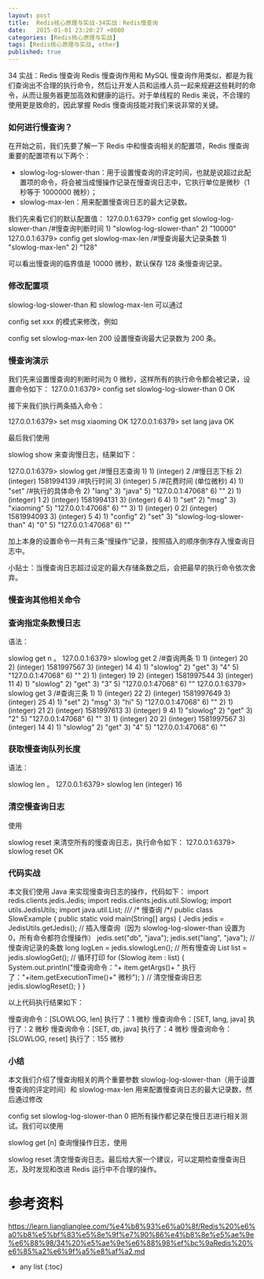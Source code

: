 ```yaml
---
layout: post
title:  Redis核心原理与实战-34实战：Redis慢查询
date:   2015-01-01 23:20:27 +0800
categories: [Redis核心原理与实战]
tags: [Redis核心原理与实战, other]
published: true
---
```




34 实战：Redis 慢查询
Redis 慢查询作用和 MySQL 慢查询作用类似，都是为我们查询出不合理的执行命令，然后让开发人员和运维人员一起来规避这些耗时的命令，从而让服务器更加高效和健康的运行。对于单线程的 Redis 来说，不合理的使用更是致命的，因此掌握 Redis 慢查询技能对我们来说非常的关键。

### 如何进行慢查询？

在开始之前，我们先要了解一下 Redis 中和慢查询相关的配置项，Redis 慢查询重要的配置项有以下两个：

* slowlog-log-slower-than：用于设置慢查询的评定时间，也就是说超过此配置项的命令，将会被当成慢操作记录在慢查询日志中，它执行单位是微秒（1 秒等于 1000000 微秒）；
* slowlog-max-len：用来配置慢查询日志的最大记录数。

我们先来看它们的默认配置值：
127.0.0.1:6379> config get slowlog-log-slower-than /#慢查询判断时间 1) "slowlog-log-slower-than" 2) "10000" 127.0.0.1:6379> config get slowlog-max-len /#慢查询最大记录条数 1) "slowlog-max-len" 2) "128"

可以看出慢查询的临界值是 10000 微秒，默认保存 128 条慢查询记录。

### **修改配置项**

slowlog-log-slower-than 和 slowlog-max-len 可以通过

config set xxx
的模式来修改，例如

config set slowlog-max-len 200
设置慢查询最大记录数为 200 条。

### **慢查询演示**

我们先来设置慢查询的判断时间为 0 微秒，这样所有的执行命令都会被记录，设置命令如下：
127.0.0.1:6379> config set slowlog-log-slower-than 0 OK

接下来我们执行两条插入命令：

127.0.0.1:6379> set msg xiaoming OK 127.0.0.1:6379> set lang java OK

最后我们使用

slowlog show
来查询慢日志，结果如下：

127.0.0.1:6379> slowlog get /#慢日志查询 1) 1) (integer) 2 /#慢日志下标 2) (integer) 1581994139 /#执行时间 3) (integer) 5 /#花费时间 (单位微秒) 4) 1) "set" /#执行的具体命令 2) "lang" 3) "java" 5) "127.0.0.1:47068" 6) "" 2) 1) (integer) 1 2) (integer) 1581994131 3) (integer) 6 4) 1) "set" 2) "msg" 3) "xiaoming" 5) "127.0.0.1:47068" 6) "" 3) 1) (integer) 0 2) (integer) 1581994093 3) (integer) 5 4) 1) "config" 2) "set" 3) "slowlog-log-slower-than" 4) "0" 5) "127.0.0.1:47068" 6) ""

加上本身的设置命令一共有三条“慢操作”记录，按照插入的顺序倒序存入慢查询日志中。

小贴士：当慢查询日志超过设定的最大存储条数之后，会把最早的执行命令依次舍弃。

### 慢查询其他相关命令

### **查询指定条数慢日志**

语法：

slowlog get n
。
127.0.0.1:6379> slowlog get 2 /#查询两条 1) 1) (integer) 20 2) (integer) 1581997567 3) (integer) 14 4) 1) "slowlog" 2) "get" 3) "4" 5) "127.0.0.1:47068" 6) "" 2) 1) (integer) 19 2) (integer) 1581997544 3) (integer) 11 4) 1) "slowlog" 2) "get" 3) "3" 5) "127.0.0.1:47068" 6) "" 127.0.0.1:6379> slowlog get 3 /#查询三条 1) 1) (integer) 22 2) (integer) 1581997649 3) (integer) 25 4) 1) "set" 2) "msg" 3) "hi" 5) "127.0.0.1:47068" 6) "" 2) 1) (integer) 21 2) (integer) 1581997613 3) (integer) 9 4) 1) "slowlog" 2) "get" 3) "2" 5) "127.0.0.1:47068" 6) "" 3) 1) (integer) 20 2) (integer) 1581997567 3) (integer) 14 4) 1) "slowlog" 2) "get" 3) "4" 5) "127.0.0.1:47068" 6) ""

### **获取慢查询队列长度**

语法：

slowlog len
。
127.0.0.1:6379> slowlog len (integer) 16

### **清空慢查询日志**

使用

slowlog reset
来清空所有的慢查询日志，执行命令如下：
127.0.0.1:6379> slowlog reset OK

### 代码实战

本文我们使用 Java 来实现慢查询日志的操作，代码如下：
import redis.clients.jedis.Jedis; import redis.clients.jedis.util.Slowlog; import utils.JedisUtils; import java.util.List; //*/* /* 慢查询 /*/ public class SlowExample { public static void main(String[] args) { Jedis jedis = JedisUtils.getJedis(); // 插入慢查询（因为 slowlog-log-slower-than 设置为 0，所有命令都符合慢操作） jedis.set("db", "java"); jedis.set("lang", "java"); // 慢查询记录的条数 long logLen = jedis.slowlogLen(); // 所有慢查询 List<Slowlog> list = jedis.slowlogGet(); // 循环打印 for (Slowlog item : list) { System.out.println("慢查询命令："+ item.getArgs()+ " 执行了："+item.getExecutionTime()+" 微秒"); } // 清空慢查询日志 jedis.slowlogReset(); } }

以上代码执行结果如下：

慢查询命令：[SLOWLOG, len] 执行了：1 微秒 慢查询命令：[SET, lang, java] 执行了：2 微秒 慢查询命令：[SET, db, java] 执行了：4 微秒 慢查询命令：[SLOWLOG, reset] 执行了：155 微秒

### 小结

本文我们介绍了慢查询相关的两个重要参数 slowlog-log-slower-than（用于设置慢查询的评定时间）和 slowlog-max-len 用来配置慢查询日志的最大记录数，然后通过修改

config set slowlog-log-slower-than 0
把所有操作都记录在慢日志进行相关测试。我们可以使用

slowlog get [n]
查询慢操作日志，使用

slowlog reset
清空慢查询日志。最后给大家一个建议，可以定期检查慢查询日志，及时发现和改进 Redis 运行中不合理的操作。




# 参考资料

https://learn.lianglianglee.com/%e4%b8%93%e6%a0%8f/Redis%20%e6%a0%b8%e5%bf%83%e5%8e%9f%e7%90%86%e4%b8%8e%e5%ae%9e%e6%88%98/34%20%e5%ae%9e%e6%88%98%ef%bc%9aRedis%20%e6%85%a2%e6%9f%a5%e8%af%a2.md

* any list
{:toc}
